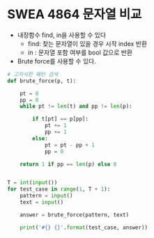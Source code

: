 # SWEA 4864 문자열 비교



- 내장함수 find, in을 사용할  수 있다
  - find: 찾는 문자열이 있을 경우 시작 index 반환
  - in : 문자열 포함 여부를 bool 값으로 반환
- Brute force를 사용할 수 있다.



```python
# 고지식한 패턴 검색
def brute_force(p, t):

    pt = 0
    pp = 0
    while pt != len(t) and pp != len(p):

        if t[pt] == p[pp]:
            pt += 1
            pp += 1
        else:
            pt = pt - pp + 1
            pp = 0

    return 1 if pp == len(p) else 0


T = int(input())
for test_case in range(1, T + 1):
    pattern = input()
    text = input()

    answer = brute_force(pattern, text)

    print('#{} {}'.format(test_case, answer))
```




